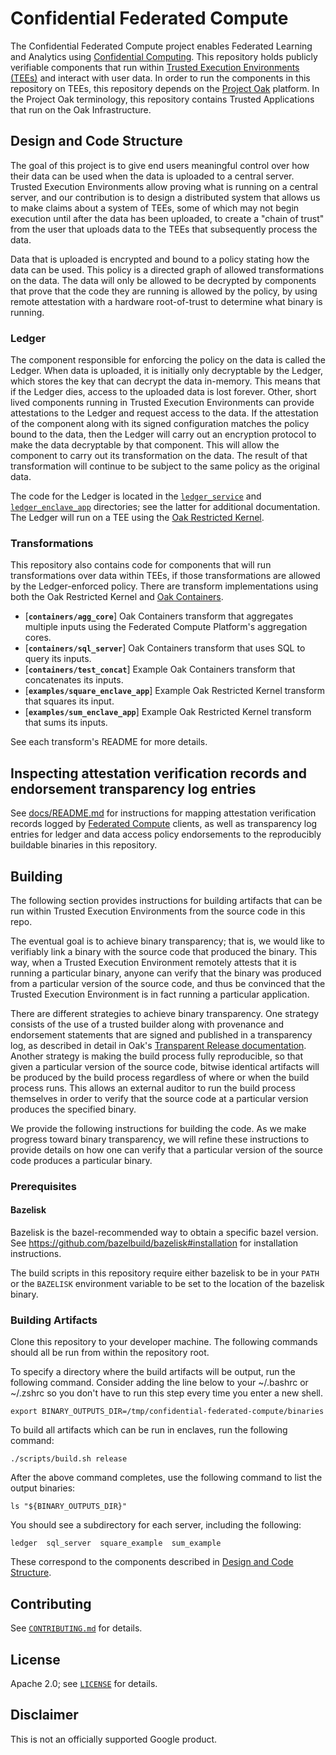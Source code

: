# Confidential Federated Compute

The Confidential Federated Compute project enables Federated Learning and
Analytics using
[Confidential Computing](https://en.wikipedia.org/wiki/Confidential_computing).
This repository holds publicly verifiable components that run within
[Trusted Execution Environments (TEEs)](https://en.wikipedia.org/wiki/Trusted_execution_environment)
and interact with user data. In order to run the components in this repository
on TEEs, this repository depends on the
[Project Oak](https://github.com/project-oak/oak) platform. In the Project Oak
terminology, this repository contains Trusted Applications that run on the Oak
Infrastructure.

## Design and Code Structure

The goal of this project is to give end users meaningful control over how their
data can be used when the data is uploaded to a central server. Trusted
Execution Environments allow proving what is running on a central server, and
our contribution is to design a distributed system that allows us to make claims
about a system of TEEs, some of which may not begin execution until after the
data has been uploaded, to create a "chain of trust" from the user that uploads
data to the TEEs that subsequently process the data.

Data that is uploaded is encrypted and bound to a policy stating how the data
can be used. This policy is a directed graph of allowed transformations on the
data. The data will only be allowed to be decrypted by components that prove
that the code they are running is allowed by the policy, by using remote
attestation with a hardware root-of-trust to determine what binary is running.

### Ledger

The component responsible for enforcing the policy on the data is called the
Ledger. When data is uploaded, it is initially only decryptable by the Ledger,
which stores the key that can decrypt the data in-memory. This means that if the
Ledger dies, access to the uploaded data is lost forever. Other, short lived
components running in Trusted Execution Environments can provide attestations to
the Ledger and request access to the data. If the attestation of the component
along with its signed configuration matches the policy bound to the data, then
the Ledger will carry out an encryption protocol to make the data decryptable by
that component. This will allow the component to carry out its transformation on
the data. The result of that transformation will continue to be subject to the
same policy as the original data.

The code for the Ledger is located in the [`ledger_service`](ledger_service) and
[`ledger_enclave_app`](ledger_enclave_app) directories; see the latter for
additional documentation. The Ledger will run on a TEE using the
[Oak Restricted Kernel](https://github.com/project-oak/oak/tree/main/oak_restricted_kernel).

### Transformations

This repository also contains code for components that will run transformations
over data within TEEs, if those transformations are allowed by the
Ledger-enforced policy. There are transform implementations using both the Oak
Restricted Kernel and
[Oak Containers](https://github.com/project-oak/oak/tree/main/oak_containers).

*   [**`containers/agg_core`**] Oak Containers transform that aggregates
    multiple inputs using the Federated Compute Platform's aggregation cores.
*   [**`containers/sql_server`**] Oak Containers transform that uses SQL to
    query its inputs.
*   [**`containers/test_concat`**] Example Oak Containers transform that
    concatenates its inputs.
*   [**`examples/square_enclave_app`**] Example Oak Restricted Kernel transform
    that squares its input.
*   [**`examples/sum_enclave_app`**] Example Oak Restricted Kernel transform
    that sums its inputs.

See each transform's README for more details.

## Inspecting attestation verification records and endorsement transparency log entries

See [docs/README.md](docs/README.md) for instructions for mapping attestation
verification records logged by [Federated
Compute](https://github.com/google-parfait/federated-compute) clients, as well
as transparency log entries for ledger and data access policy endorsements to
the reproducibly buildable binaries in this repository.

## Building

The following section provides instructions for building artifacts that can be
run within Trusted Execution Environments from the source code in this repo.

The eventual goal is to achieve binary transparency; that is, we would like to
verifiably link a binary with the source code that produced the binary. This
way, when a Trusted Execution Environment remotely attests that it is running a
particular binary, anyone can verify that the binary was produced from a
particular version of the source code, and thus be convinced that the Trusted
Execution Environment is in fact running a particular application.

There are different strategies to achieve binary transparency. One strategy
consists of the use of a trusted builder along with provenance and endorsement
statements that are signed and published in a transparency log, as described in
detail in Oak's
[Transparent Release documentation](https://github.com/project-oak/transparent-release#release-transparency).
Another strategy is making the build process fully reproducible, so that given a
particular version of the source code, bitwise identical artifacts will be
produced by the build process regardless of where or when the build process
runs. This allows an external auditor to run the build process themselves in
order to verify that the source code at a particular version produces the
specified binary.

We provide the following instructions for building the code. As we make progress
toward binary transparency, we will refine these instructions to provide details
on how one can verify that a particular version of the source code produces a
particular binary.

### Prerequisites

#### Bazelisk

Bazelisk is the bazel-recommended way to obtain a specific bazel version. See
https://github.com/bazelbuild/bazelisk#installation for installation
instructions.

The build scripts in this repository require either bazelisk to be in your
`PATH` or the `BAZELISK` environment variable to be set to the location of the
bazelisk binary.

### Building Artifacts

Clone this repository to your developer machine. The following commands should
all be run from within the repository root.

To specify a directory where the build artifacts will be output, run the
following command. Consider adding the line below to your ~/.bashrc or ~/.zshrc
so you don't have to run this step every time you enter a new shell.

```
export BINARY_OUTPUTS_DIR=/tmp/confidential-federated-compute/binaries
```

To build all artifacts which can be run in enclaves, run the following command:

```
./scripts/build.sh release
```

After the above command completes, use the following command to list the output
binaries:

```
ls "${BINARY_OUTPUTS_DIR}"
```

You should see a subdirectory for each server, including the following:

```
ledger  sql_server  square_example  sum_example
```

These correspond to the components described in
[Design and Code Structure](#design-and-code-structure).

## Contributing

See [`CONTRIBUTING.md`](CONTRIBUTING.md) for details.

## License

Apache 2.0; see [`LICENSE`](LICENSE) for details.

## Disclaimer

This is not an officially supported Google product.

